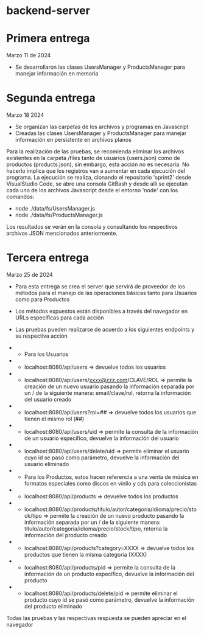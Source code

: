# backend-server

# Primera entrega
Marzo 11 de 2024
* Se desarrollaron las clases UsersManager y ProductsManager para manejar información en memoria

# Segunda entrega 
Marzo 18 2024
* Se organizan las carpetas de los archivos y programas en Javascript
* Creadas las clases UsersManager y ProductsManager para manejar información en persistente en archivos planos

Para la realización de las pruebas, se recomienda eliminar los archivos existentes en la carpeta /files tanto de usuarios (users.json) como de productos (products.json), sin embargo, esta acción no es necesaria. No hacerlo implica que los registros van a aumentar en cada ejecución del programa.
La ejecución se realiza, clonando el repositorio 'sprint2' desde VisualStudio Code, se abre una consola GitBash y desde alli se ejecutan cada uno de los archivos Javascript desde el entorno 'node' con los comandos:
* node ./data/fs/UsersManager.js
* node ./data/fs/ProductsManager.js

Los resultados se verán en la consola y consultando los respectivos archivos JSON mencionados anteriormente.

# Tercera entrega
Marzo 25 de 2024
* Para esta entrega se crea el server que servirá de proveedor de los métodos para el manejo de las operaciones básicas tanto para Usuarios como para Productos
* Los métodos expuestos están disponibles a través del navegador en URLs específicas para cada acción
* Las pruebas pueden realizarse de acuerdo a los siguientes endpoints y su respectiva acción
* * Para los Usuarios
* * localhost:8080/api/users => devuelve todos los usuarios
* * localhost:8080/api/users/xxxx@zzz.com/CLAVE/ROL => permite la creación de un nuevo usuario pasando la información separada por un / de la siguiente manera: email/clave/rol, retorna la información del usuario creado
* * localhost:8080/api/users?rol=## => devuelve todos los usuarios que tienen el mismo rol (##)
* * localhost:8080/api/users/uid => permite la consulta de la información de un usuario específico, devuelve la información del usuario
* * localhost:8080/api/users/delete/uid => permite eliminar el usuario cuyo id se pasó como parámetro, devuelve la información del usuario eliminado

* * Para los Productos, estos hacen referencia a una venta de música en formatos especiales como discos en vinilo y cds para coleccionistas
* * localhost:8080/api/products => devuelve todos los productos
* * localhost:8080/api/products/título/autor/categoría/idioma/precio/stock/tipo => permite la creación de un nuevo producto pasando la información separada por un / de la siguiente manera: título/autor/categoría/idioma/precio/stock/tipo, retorna la información del producto creado
* * localhost:8080/api/products?category=XXXX => devuelve todos los productos que tienen la misma categoria (XXXX)
* * localhost:8080/api/products/pid => permite la consulta de la información de un producto específico, devuelve la información del producto
* * localhost:8080/api/products/delete/pid => permite eliminar el producto cuyo id se pasó como parámetro, devuelve la información del producto eliminado

Todas las pruebas y las respectivas respuesta se pueden apreciar en el navegador